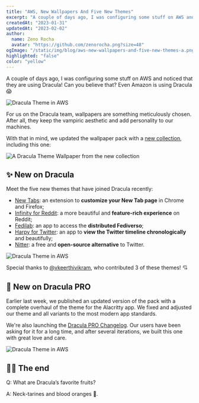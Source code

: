 ```yaml
---
title: "AWS, New Wallpapers And Five New Themes"
excerpt: "A couple of days ago, I was configuring some stuff on AWS and noticed that they are using Dracula!"
createdAt: "2023-01-31"
updatedAt: "2023-02-02"
author:
  name: Zeno Rocha
  avatar: "https://github.com/zenorocha.png?size=48"
ogImage: "/static/img/blog/aws-new-wallpapers-and-five-new-themes-a.png"
highlighted: "false"
color: "yellow"
---
```


A couple of days ago, I was configuring some stuff on AWS and noticed that they are using Dracula! Can you believe that? Even Amazon is using Dracula 😱

![Dracula Theme in AWS](/static/img/blog/aws-new-wallpapers-and-five-new-themes-a.png)

For us on the Dracula team, wallpapers are something meticulously chosen. After all, they keep the vampiric aesthetic and add personality to our machines.

With that in mind, we updated the wallpaper pack with a [new collection](https://github.com/dracula/wallpaper/tree/master/second-collection), including this one:

![A Dracula Theme Wallpaper from the new collection](/static/img/blog/aws-new-wallpapers-and-five-new-themes-b.png)

## ✨ New on Dracula

Meet the five new themes that have joined Dracula recently:

- [New Tabs](/new-tabs): an extension to **customize your New Tab page** in Chrome and Firefox;
- [Infinity for Reddit](/infinity-for-reddit): a more beautiful and **feature-rich experience** on Reddit;
- [Fedilab](/fedilab): an app to access the **distributed Fediverso**;
- [Harpy for Twitter](/harpy-for-twitter): an app to **view the Twitter timeline chronologically** and beautifully;
- [Nitter](/nitter): a free and **open-source alternative** to Twitter.

![Dracula Theme in AWS](/static/img/blog/aws-new-wallpapers-and-five-new-themes-c.png)

Special thanks to [@vkeerthivikram](https://github.com/vkeerthivikram), who contributed 3 of these themes! 💘

## 🦇 New on Dracula PRO

Earlier last week, we published an updated version of the pack with a complete overhaul of the theme for the Alacritty app. We fixed and adjusted our theme and all variants to the most modern app standards.

We're also launching the [Dracula PRO Changelog](/pro/changelog). Our users have been asking for it for a long time, and after several iterations, we built this one with great love and care.

![Dracula Theme in AWS](/static/img/blog/aws-new-wallpapers-and-five-new-themes-d.png)

## 👋🏻 The end

Q: What are Dracula’s favorite fruits?

A: Neck-tarines and blood oranges 🍊.
